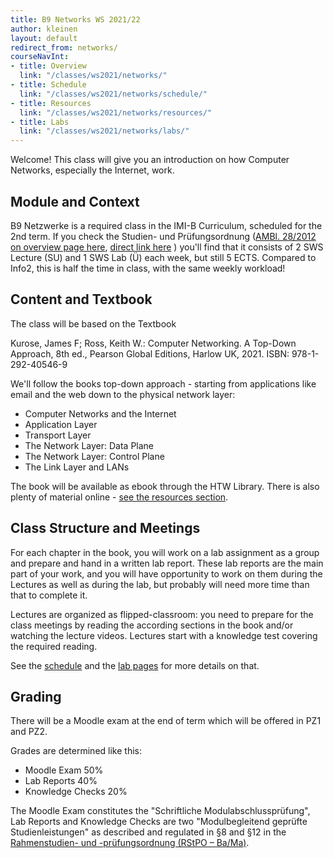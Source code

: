 ```yaml
---
title: B9 Networks WS 2021/22
author: kleinen
layout: default
redirect_from: networks/
courseNavInt:
- title: Overview
  link: "/classes/ws2021/networks/"
- title: Schedule
  link: "/classes/ws2021/networks/schedule/"
- title: Resources
  link: "/classes/ws2021/networks/resources/"
- title: Labs
  link: "/classes/ws2021/networks/labs/"
---
```


Welcome! This class will give you an introduction on how Computer Networks, especially the Internet, work.

## Module and Context

B9 Netzwerke is a required class in the IMI-B Curriculum, scheduled for the 2nd
term. If you check the Studien- und Prüfungsordnung
([AMBl. 28/2012 on overview page here](https://imi-bachelor.htw-berlin.de/studium/ordnungen-module/#c4106),
[direct link here](https://imi-bachelor.htw-berlin.de/fileadmin/HTW/Zentral/Rechtsstelle/Amtliche_Mitteilungsblaetter/2012/28_12.pdf) )
you'll find that it consists of 2 SWS Lecture (SU) and 1 SWS Lab (Ü) each week,
but still 5 ECTS. Compared to Info2, this is half the time in class, with the
same weekly workload!

## Content and Textbook

The class will be based on the Textbook

Kurose, James F; Ross, Keith W.: Computer Networking. A Top-Down Approach, 8th ed., Pearson Global Editions, Harlow UK, 2021.
ISBN: 978-1-292-40546-9

We'll follow the books top-down approach - starting from applications like email and the web down to the physical network layer:

- Computer Networks and the Internet          
- Application Layer                     
- Transport Layer                                      
- The Network Layer: Data Plane                                   
- The Network Layer: Control Plane                                    
- The Link Layer and LANs    

The book will be available as ebook through the HTW Library.
There is also plenty of material online - [see the resources section](./resources).

## Class Structure and Meetings

For each chapter in the book, you will work on a lab assignment as a group and
prepare and hand in a written lab report. These lab reports are the main part
of your work, and you will have opportunity to work on them during the Lectures
as well as during the lab, but probably will need more time than that to complete it.

Lectures are organized as flipped-classroom: you need
to prepare for the class meetings by reading the according sections in the book and/or
watching the lecture videos.
Lectures start with a knowledge test covering the required reading.

See the [schedule](./schedule) and the [lab pages](./labs) for more details on that.

## Grading

There will be a Moodle exam at the end of term which will be offered
in PZ1 and PZ2.

Grades are determined like this:

- Moodle Exam 50%
- Lab Reports 40%
- Knowledge Checks 20%

The Moodle Exam constitutes the "Schriftliche Modulabschlussprüfung",
Lab Reports and Knowledge Checks are two "Modulbegleitend geprüfte Studienleistungen"
as described and regulated in §8 and §12 in the [Rahmenstudien- und -prüfungsordnung (RStPO – Ba/Ma)](https://www.htw-berlin.de/hochschule/dokumente/rahmenordnungen/#c6063).
